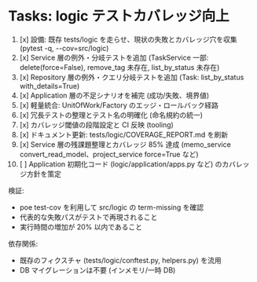 # Tasks: logic テストカバレッジ向上

<!-- OPENSPEC:START -->

1. [x] 設備: 既存 tests/logic を走らせ、現状の失敗とカバレッジ穴を収集 (pytest -q, --cov=src/logic)
2. [x] Service 層の例外・分岐テストを追加 (TaskService 一部: delete(force=False), remove_tag 未存在, list_by_status 未存在)
3. [x] Repository 層の例外・クエリ分岐テストを追加 (Task: list_by_status with_details=True)
4. [x] Application 層の不足シナリオを補完 (成功/失敗、境界値)
5. [x] 軽量統合: UnitOfWork/Factory のエッジ・ロールバック経路
6. [x] 冗長テストの整理とテスト名の明確化 (命名規約の統一)
7. [x] カバレッジ閾値の段階設定と CI 反映 (tooling)
8. [x] ドキュメント更新: tests/logic/COVERAGE_REPORT.md を刷新
9. [x] Service 層の残課題整理とカバレッジ 85% 達成 (memo_service convert_read_model、project_service force=True など)
10. [ ] Application 初期化コード (logic/application/apps.py など) のカバレッジ方針を策定

検証:

- poe test-cov を利用して src/logic の term-missing を確認
- 代表的な失敗パスがテストで再現されること
- 実行時間の増加が 20% 以内であること

依存関係:

- 既存のフィクスチャ (tests/logic/conftest.py, helpers.py) を流用
- DB マイグレーションは不要 (インメモリ/一時 DB)

<!-- OPENSPEC:END -->
